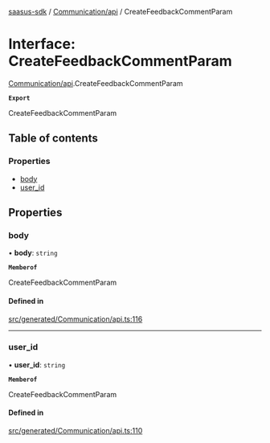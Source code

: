 [saasus-sdk](../README.md) / [Communication/api](../modules/Communication_api.md) / CreateFeedbackCommentParam

# Interface: CreateFeedbackCommentParam

[Communication/api](../modules/Communication_api.md).CreateFeedbackCommentParam

**`Export`**

CreateFeedbackCommentParam

## Table of contents

### Properties

- [body](Communication_api.CreateFeedbackCommentParam.md#body)
- [user\_id](Communication_api.CreateFeedbackCommentParam.md#user_id)

## Properties

### body

• **body**: `string`

**`Memberof`**

CreateFeedbackCommentParam

#### Defined in

[src/generated/Communication/api.ts:116](https://github.com/saasus-platform/saasus-sdk-javascript/blob/55abc15/src/generated/Communication/api.ts#L116)

___

### user\_id

• **user\_id**: `string`

**`Memberof`**

CreateFeedbackCommentParam

#### Defined in

[src/generated/Communication/api.ts:110](https://github.com/saasus-platform/saasus-sdk-javascript/blob/55abc15/src/generated/Communication/api.ts#L110)
